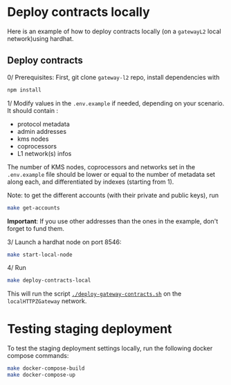 # Deploy contracts locally

Here is an example of how to deploy contracts locally (on a `gatewayL2` local network)using hardhat.

## Deploy contracts

0/ Prerequisites: First, git clone `gateway-l2` repo, install dependencies with

```bash
npm install
```

1/ Modify values in the `.env.example` if needed, depending on your scenario. It should contain :

- protocol metadata
- admin addresses
- kms nodes
- coprocessors
- L1 network(s) infos

The number of KMS nodes, coprocessors and networks set in the `.env.example` file should be lower or equal to the number
of metadata set along each, and differentiated by indexes (starting from 1).

Note: to get the different accounts (with their private and public keys), run

```bash
make get-accounts
```

**Important**: If you use other addresses than the ones in the example, don't forget to fund them.

3/ Launch a hardhat node on port 8546:

```bash
make start-local-node
```

4/ Run

```bash
make deploy-contracts-local
```

This will run the script [`./deploy-gateway-contracts.sh`](../deploy-gateway-contracts.sh) on the `localHTTPZGateway`
network.

# Testing staging deployment

To test the staging deployment settings locally, run the following docker compose commands:

```bash
make docker-compose-build
make docker-compose-up
```
